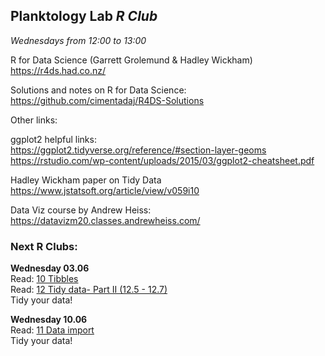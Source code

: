 
## __Planktology Lab   *R Club*__
*Wednesdays from 12:00 to 13:00*

R for Data Science (Garrett Grolemund & Hadley Wickham)  
https://r4ds.had.co.nz/  

Solutions and notes on R for Data Science:  
https://github.com/cimentadaj/R4DS-Solutions  

Other links:

ggplot2 helpful links:   
https://ggplot2.tidyverse.org/reference/#section-layer-geoms  
https://rstudio.com/wp-content/uploads/2015/03/ggplot2-cheatsheet.pdf  

Hadley Wickham paper on Tidy Data  
https://www.jstatsoft.org/article/view/v059i10  

Data Viz course by Andrew Heiss:
https://datavizm20.classes.andrewheiss.com/



### __Next R Clubs:__

__Wednesday 03.06__  
Read: [10 Tibbles](https://r4ds.had.co.nz/tibbles.html)    
Read: [12 Tidy data- Part II (12.5 - 12.7)](https://r4ds.had.co.nz/tidy-data.html)   
Tidy your data!  

__Wednesday 10.06__   
Read: [11 Data import](https://r4ds.had.co.nz/data-import.html)   
Tidy your data!  

